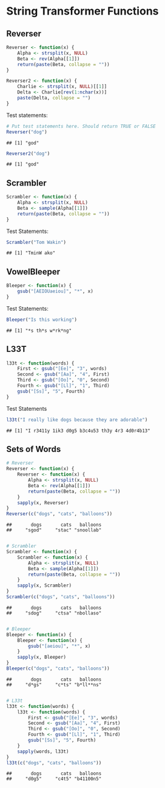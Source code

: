 String Transformer Functions
===========================
## Reverser


```r
Reverser <- function(x) {
    Alpha <- strsplit(x, NULL)
    Beta <- rev(Alpha[[1]])
    return(paste(Beta, collapse = ""))
}

Reverser2 <- function(x) {
    Charlie <- strsplit(x, NULL)[[1]]
    Delta <- Charlie[rev(1:nchar(x))]
    paste(Delta, collapse = "")
}
```

Test statements:

```r
# Put test statements here. Should return TRUE or FALSE
Reverser("dog")
```

```
## [1] "god"
```

```r
Reverser2("dog")
```

```
## [1] "god"
```

## Scrambler 

```r
Scrambler <- function(x) {
    Alpha <- strsplit(x, NULL)
    Beta <- sample(Alpha[[1]])
    return(paste(Beta, collapse = ""))
}
```

Test Statements:

```r
Scrambler("Tom Wakin")
```

```
## [1] "TminW ako"
```

## VowelBleeper

```r
Bleeper <- function(x) {
    gsub("[AEIOUaeiou]", "*", x)
}
```

Test Statements:

```r
Bleeper("Is this working")
```

```
## [1] "*s th*s w*rk*ng"
```

## L33T

```r
l33t <- function(words) {
    First <- gsub("[Ee]", "3", words)
    Second <- gsub("[Aa]", "4", First)
    Third <- gsub("[Oo]", "0", Second)
    Fourth <- gsub("[Ll]", "1", Third)
    gsub("[Ss]", "5", Fourth)
}
```

Test Statements

```r
l33t("I really like dogs because they are adorable")
```

```
## [1] "I r3411y 1ik3 d0g5 b3c4u53 th3y 4r3 4d0r4b13"
```

## Sets of Words

```r
# Reverser
Reverser <- function(x) {
    Reverser <- function(x) {
        Alpha <- strsplit(x, NULL)
        Beta <- rev(Alpha[[1]])
        return(paste(Beta, collapse = ""))
    }
    sapply(x, Reverser)
}
Reverser(c("dogs", "cats", "balloons"))
```

```
##       dogs       cats   balloons 
##     "sgod"     "stac" "snoollab"
```

```r

# Scrambler
Scrambler <- function(x) {
    Scrambler <- function(x) {
        Alpha <- strsplit(x, NULL)
        Beta <- sample(Alpha[[1]])
        return(paste(Beta, collapse = ""))
    }
    sapply(x, Scrambler)
}
Scrambler(c("dogs", "cats", "balloons"))
```

```
##       dogs       cats   balloons 
##     "sdog"     "ctsa" "nbollaso"
```

```r

# Bleeper
Bleeper <- function(x) {
    Bleeper <- function(x) {
        gsub("[aeiou]", "*", x)
    }
    sapply(x, Bleeper)
}
Bleeper(c("dogs", "cats", "balloons"))
```

```
##       dogs       cats   balloons 
##     "d*gs"     "c*ts" "b*ll**ns"
```

```r

# L33t
l33t <- function(words) {
    l33t <- function(words) {
        First <- gsub("[Ee]", "3", words)
        Second <- gsub("[Aa]", "4", First)
        Third <- gsub("[Oo]", "0", Second)
        Fourth <- gsub("[Ll]", "1", Third)
        gsub("[Ss]", "5", Fourth)
    }
    sapply(words, l33t)
}
l33t(c("dogs", "cats", "balloons"))
```

```
##       dogs       cats   balloons 
##     "d0g5"     "c4t5" "b41100n5"
```

